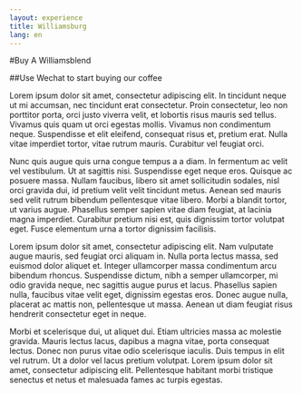 ```yaml
---
layout: experience
title: Williamsburg
lang: en
---
```


#Buy A Williamsblend

##Use Wechat to start buying our coffee

Lorem ipsum dolor sit amet, consectetur adipiscing elit. In tincidunt neque ut mi accumsan, nec tincidunt erat consectetur. Proin consectetur, leo non porttitor porta, orci justo viverra velit, et lobortis risus mauris sed tellus. Vivamus quis quam ut orci egestas mollis. Vivamus non condimentum neque. Suspendisse et elit eleifend, consequat risus et, pretium erat. Nulla vitae imperdiet tortor, vitae rutrum mauris. Curabitur vel feugiat orci.

Nunc quis augue quis urna congue tempus a a diam. In fermentum ac velit vel vestibulum. Ut at sagittis nisi. Suspendisse eget neque eros. Quisque ac posuere massa. Nullam faucibus, libero sit amet sollicitudin sodales, nisl orci gravida dui, id pretium velit velit tincidunt metus. Aenean sed mauris sed velit rutrum bibendum pellentesque vitae libero. Morbi a blandit tortor, ut varius augue. Phasellus semper sapien vitae diam feugiat, at lacinia magna imperdiet. Curabitur pretium nisi est, quis dignissim tortor volutpat eget. Fusce elementum urna a tortor dignissim facilisis.

Lorem ipsum dolor sit amet, consectetur adipiscing elit. Nam vulputate augue mauris, sed feugiat orci aliquam in. Nulla porta lectus massa, sed euismod dolor aliquet et. Integer ullamcorper massa condimentum arcu bibendum rhoncus. Suspendisse dictum, nibh a semper ullamcorper, mi odio gravida neque, nec sagittis augue purus et lacus. Phasellus sapien nulla, faucibus vitae velit eget, dignissim egestas eros. Donec augue nulla, placerat ac mattis non, pellentesque ut massa. Aenean ut diam feugiat risus hendrerit consectetur eget in neque.

Morbi et scelerisque dui, ut aliquet dui. Etiam ultricies massa ac molestie gravida. Mauris lectus lacus, dapibus a magna vitae, porta consequat lectus. Donec non purus vitae odio scelerisque iaculis. Duis tempus in elit vel rutrum. Ut a dolor vel lacus pretium volutpat. Lorem ipsum dolor sit amet, consectetur adipiscing elit. Pellentesque habitant morbi tristique senectus et netus et malesuada fames ac turpis egestas.